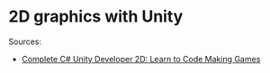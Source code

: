 # 2D graphics with Unity

Sources:
- [Complete C# Unity Developer 2D: Learn to Code Making Games](https://www.udemy.com/unitycourse/)